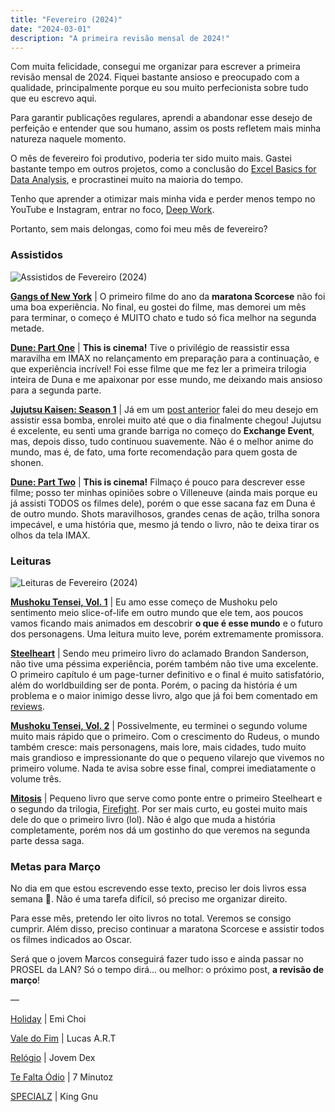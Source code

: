 ```yaml
---
title: "Fevereiro (2024)"
date: "2024-03-01"
description: "A primeira revisão mensal de 2024!"
---
```


Com muita felicidade, consegui me organizar para escrever a primeira revisão mensal de 2024. Fiquei bastante ansioso e preocupado com a qualidade, principalmente porque eu sou muito perfecionista sobre tudo que eu escrevo aqui. 

Para garantir publicações regulares, aprendi a abandonar esse desejo de perfeição e entender que sou humano, assim os posts refletem mais minha natureza naquele momento.

O mês de fevereiro foi produtivo, poderia ter sido muito mais. Gastei bastante tempo em outros projetos, como a conclusão do [Excel Basics for Data Analysis](https://www.coursera.org/learn/excel-basics-data-analysis-ibm), e procrastinei muito na maioria do tempo.

Tenho que aprender a otimizar mais minha vida e perder menos tempo no YouTube e Instagram, entrar no foco, [Deep Work](https://youtu.be/xJYlhhT7hyE?si=d2LOjA-eLGS1cAge).

Portanto, sem mais delongas, como foi meu mês de fevereiro?

### Assistidos

![Assistidos de Fevereiro (2024)](./assistidos.png)

 [**Gangs of New York**](https://www.imdb.com/title/tt0217505/) | O primeiro filme do ano da **maratona Scorcese** não foi uma boa experiência. No final, eu gostei do filme, mas demorei um mês para terminar, o começo é MUITO chato e tudo só fica melhor na segunda metade.

[**Dune: Part One**](https://www.imdb.com/title/tt1160419/) | **This is cinema!** Tive o privilégio de reassistir essa maravilha em IMAX no relançamento em preparação para a continuação, e que experiência incrível! Foi esse filme que me fez ler a primeira trilogia inteira de Duna e me apaixonar por esse mundo, me deixando mais ansioso para a segunda parte.

[**Jujutsu Kaisen: Season 1**](https://myanimelist.net/anime/40748/) | Já em um [post anterior](https://seekingmedicine.netlify.app/primeiro-semestre/) falei do meu desejo em assistir essa bomba, enrolei muito até que o dia finalmente chegou! Jujutsu é excelente, eu senti uma grande barriga no começo do **Exchange Event**, mas, depois disso, tudo continuou suavemente. Não é o melhor anime do mundo, mas é, de fato, uma forte recomendação para quem gosta de shonen.

[**Dune: Part Two**](https://www.imdb.com/title/tt15239678/) | **This is cinema!** Filmaço é pouco para descrever esse filme; posso ter minhas opiniões sobre o Villeneuve (ainda mais porque eu já assisti TODOS os filmes dele), porém o que esse sacana faz em Duna é de outro mundo. Shots maravilhosos, grandes cenas de ação, trilha sonora impecável, e uma história que, mesmo já tendo o livro, não te deixa tirar os olhos da tela IMAX.

### Leituras

![Leituras de Fevereiro (2024)](./leituras.png)

[**Mushoku Tensei, Vol. 1**](https://www.goodreads.com/book/show/41085105-mushoku-tensei) | Eu amo esse começo de Mushoku pelo sentimento meio slice-of-life em outro mundo que ele tem, aos poucos vamos ficando mais animados em descobrir **o que é esse mundo** e o futuro dos personagens. Uma leitura muito leve, porém extremamente promissora.

[**Steelheart**](https://www.goodreads.com/book/show/18245330-steelheart) | Sendo meu primeiro livro do aclamado Brandon Sanderson, não tive uma péssima experiência, porém também não tive uma excelente. O primeiro capítulo é um page-turner definitivo e o final é muito satisfatório, além do worldbuilding ser de ponta. Porém, o pacing da história é um problema e o maior inimigo desse livro, algo que já foi bem comentado em [reviews](https://youtu.be/PLD5mm6qgjk?si=YrTuYBVsFRh03AE2).

[**Mushoku Tensei, Vol. 2**](https://www.goodreads.com/book/show/41085120-mushoku-tensei) | Possivelmente, eu terminei o segundo volume muito mais rápido que o primeiro. Com o crescimento do Rudeus, o mundo também cresce: mais personagens, mais lore, mais cidades, tudo muito mais grandioso e impressionante do que o pequeno vilarejo que vivemos no primeiro volume. Nada te avisa sobre esse final, comprei imediatamente o volume três.

[**Mitosis**](https://www.goodreads.com/book/show/22194862-mitosis) | Pequeno livro que serve como ponte entre o primeiro Steelheart e o segundo da trilogia, [Firefight](https://www.goodreads.com/book/show/23011946-firefight). Por ser mais curto, eu gostei muito mais dele do que o primeiro livro (lol). Não é algo que muda a história completamente, porém nos dá um gostinho do que veremos na segunda parte dessa saga.

### Metas para Março

No dia em que estou escrevendo esse texto, preciso ler dois livros essa semana 🤡. Não é uma tarefa difícil, só preciso me organizar direito.

Para esse mês, pretendo ler oito livros no total. Veremos se consigo cumprir. Além disso, preciso continuar a maratona Scorcese e assistir todos os filmes indicados ao Oscar.

Será que o jovem Marcos conseguirá fazer tudo isso e ainda passar no PROSEL da LAN? Só o tempo dirá... ou melhor: o próximo post, **a revisão de março**!

—

[Holiday](https://youtu.be/EU-ayC5TBrM?si=QxIj01shl8nFwUEr) | Emi Choi

[Vale do Fim](https://youtu.be/v7lgtAaJsFg?si=ayUaSx_hOV54QTmc) | Lucas A.R.T

[Relógio](https://youtu.be/_6A63bqeELo?si=w32N69wFLi_7msmn) | Jovem Dex

[Te Falta Ódio](https://youtu.be/dNCO-UgMu6A?si=Gu5Jf84BO6RYd7iD) | 7 Minutoz

[SPECIALZ](https://youtu.be/5RaU8K8sLTM?si=qM9eLvZfCgLUygmu) | King Gnu
